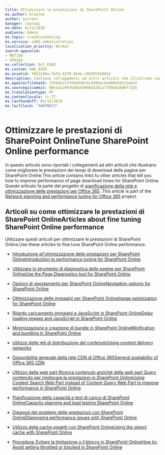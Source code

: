 ```yaml
---
title: Ottimizzare le prestazioni di SharePoint Online
ms.author: krowley
author: kccross
manager: laurawi
ms.date: 6/21/2018
audience: Admin
ms.topic: troubleshooting
ms.service: o365-administration
localization_priority: Normal
search.appverid:
- MET150
- SPO160
ms.collection: Ent_O365
ms.custom: Adm_O365
ms.assetid: f0522d4a-fbf4-41f9-854e-c9b59555091d
description: Contiene collegamenti ad altri articoli che illustrano come migliorare le prestazioni dei tempi di download delle pagine per SharePoint Online.
ms.openlocfilehash: 2359ab11ffd4d03874c410b4c6e0b0e692c5e9cb
ms.sourcegitcommit: 08e1e1c09f64926394043291a77856620d6f72b5
ms.translationtype: MT
ms.contentlocale: it-IT
ms.lasthandoff: 05/15/2019
ms.locfileid: "34070672"
---
```

# <a name="tune-sharepoint-online-performance"></a><span data-ttu-id="cd10d-103">Ottimizzare le prestazioni di SharePoint Online</span><span class="sxs-lookup"><span data-stu-id="cd10d-103">Tune SharePoint Online performance</span></span>

<span data-ttu-id="cd10d-104">In questo articolo sono riportati i collegamenti ad altri articoli che illustrano come migliorare le prestazioni dei tempi di download delle pagine per SharePoint Online.</span><span class="sxs-lookup"><span data-stu-id="cd10d-104">This article contains links to other articles that tell you how to improve performance of page download times for SharePoint Online.</span></span> <span data-ttu-id="cd10d-105">Questo articolo fa parte del progetto di [pianificazione della rete e ottimizzazione delle prestazioni per Office 365](https://aka.ms/tune) .</span><span class="sxs-lookup"><span data-stu-id="cd10d-105">This article is part of the [Network planning and performance tuning for Office 365](https://aka.ms/tune) project.</span></span>
   
## <a name="articles-about-fine-tuning-sharepoint-online-performance"></a><span data-ttu-id="cd10d-106">Articoli su come ottimizzare le prestazioni di SharePoint Online</span><span class="sxs-lookup"><span data-stu-id="cd10d-106">Articles about fine tuning SharePoint Online performance</span></span>

<span data-ttu-id="cd10d-107">Utilizzare questi articoli per ottimizzare le prestazioni di SharePoint Online.</span><span class="sxs-lookup"><span data-stu-id="cd10d-107">Use these articles to fine tune SharePoint Online performance.</span></span>
  
- [<span data-ttu-id="cd10d-108">Introduzione all'ottimizzazione delle prestazioni per SharePoint Online</span><span class="sxs-lookup"><span data-stu-id="cd10d-108">Introduction to performance tuning for SharePoint Online</span></span>](introduction-to-performance-tuning-for-sharepoint-online.md)
    
- [<span data-ttu-id="cd10d-109">Utilizzare lo strumento di diagnostica delle pagine per SharePoint Online</span><span class="sxs-lookup"><span data-stu-id="cd10d-109">Use the Page Diagnostics tool for SharePoint Online</span></span>](page-diagnostics-for-spo.md)
    
- [<span data-ttu-id="cd10d-110">Opzioni di spostamento per SharePoint Online</span><span class="sxs-lookup"><span data-stu-id="cd10d-110">Navigation options for SharePoint Online</span></span>](navigation-options-for-sharepoint-online.md)
    
- [<span data-ttu-id="cd10d-111">Ottimizzazione delle immagini per SharePoint Online</span><span class="sxs-lookup"><span data-stu-id="cd10d-111">Image optimization for SharePoint Online</span></span>](image-optimization-for-sharepoint-online.md)
    
- [<span data-ttu-id="cd10d-112">Ritardo caricamento immagini e JavaScript in SharePoint Online</span><span class="sxs-lookup"><span data-stu-id="cd10d-112">Delay loading images and JavaScript in SharePoint Online</span></span>](delay-loading-images-and-javascript-in-sharepoint-online.md)
    
- [<span data-ttu-id="cd10d-113">Minimizzazione e creazione di bundle in SharePoint Online</span><span class="sxs-lookup"><span data-stu-id="cd10d-113">Minification and bundling in SharePoint Online</span></span>](minification-and-bundling-in-sharepoint-online.md)
    
- [<span data-ttu-id="cd10d-114">Utilizzo delle reti di distribuzione del contenuto</span><span class="sxs-lookup"><span data-stu-id="cd10d-114">Using content delivery networks</span></span>](using-content-delivery-networks-with-sharepoint-online.md)
    
 - [<span data-ttu-id="cd10d-115">Disponibilità generale della rete CDN di Office 365</span><span class="sxs-lookup"><span data-stu-id="cd10d-115">General availability of Office 365 CDN</span></span>](https://dev.office.com/blogs/general-availability-of-office-365-cdn)
    
- [<span data-ttu-id="cd10d-116">Utilizzo della web part Ricerca contenuto anziché della web part Query contenuto per migliorare le prestazioni in SharePoint Online</span><span class="sxs-lookup"><span data-stu-id="cd10d-116">Using Content Search Web Part instead of Content Query Web Part to improve performance in SharePoint Online</span></span>](using-content-search-web-part-instead-of-content-query-web-part-to-improve-perfo.md)
    
- [<span data-ttu-id="cd10d-117">Pianificazione della capacità e test di carico di SharePoint Online</span><span class="sxs-lookup"><span data-stu-id="cd10d-117">Capacity planning and load testing SharePoint Online</span></span>](capacity-planning-and-load-testing-sharepoint-online.md)
    
- [<span data-ttu-id="cd10d-118">Diagnosi dei problemi delle prestazioni con SharePoint Online</span><span class="sxs-lookup"><span data-stu-id="cd10d-118">Diagnosing performance issues with SharePoint Online</span></span>](diagnosing-performance-issues-with-sharepoint-online.md)
    
- [<span data-ttu-id="cd10d-119">Utilizzo della cache oggetti con SharePoint Online</span><span class="sxs-lookup"><span data-stu-id="cd10d-119">Using the object cache with SharePoint Online</span></span>](using-the-object-cache-with-sharepoint-online.md)
    
- [<span data-ttu-id="cd10d-120">Procedura: Evitare la limitazione o il blocco in SharePoint Online</span><span class="sxs-lookup"><span data-stu-id="cd10d-120">How to: Avoid getting throttled or blocked in SharePoint Online</span></span>](https://msdn.microsoft.com/en-us/library/office/dn889829.aspx)
    

